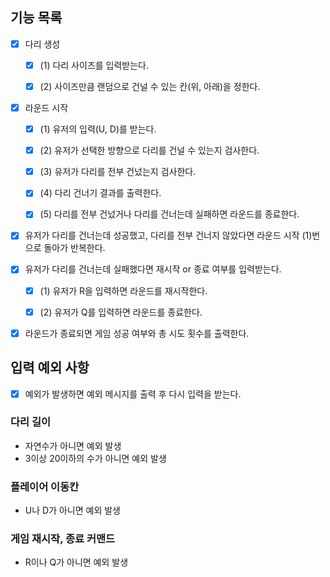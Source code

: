 ## 기능 목록

- [x] 다리 생성
  - [x] (1) 다리 사이즈를 입력받는다.
  - [x] (2) 사이즈만큼 랜덤으로 건널 수 있는 칸(위, 아래)을 정한다.


- [x] 라운드 시작
  - [x] (1) 유저의 입력(U, D)를 받는다.
  - [x] (2) 유저가 선택한 방향으로 다리를 건널 수 있는지 검사한다.
  - [x] (3) 유저가 다리를 전부 건넜는지 검사한다.
  - [x] (4) 다리 건너기 결과를 출력한다.
  - [x] (5) 다리를 전부 건넜거나 다리를 건너는데 실패하면 라운드를 종료한다.


- [x] 유저가 다리를 건너는데 성공했고, 다리를 전부 건너지 않았다면 라운드 시작 (1)번으로 돌아가 반복한다. 


- [x] 유저가 다리를 건너는데 실패했다면 재시작 or 종료 여부를 입력받는다.
  - [x] (1) 유저가 R을 입력하면 라운드를 재시작한다.
  - [x] (2) 유저가 Q를 입력하면 라운드를 종료한다.


- [x] 라운드가 종료되면 게임 성공 여부와 총 시도 횟수를 출력한다.


## 입력 예외 사항
- [x] 예외가 발생하면 예외 메시지를 출력 후 다시 입력을 받는다.

### 다리 길이

* 자연수가 아니면 예외 발생
* 3이상 20이하의 수가 아니면 예외 발생

### 플레이어 이동칸

* U나 D가 아니면 예외 발생

### 게임 재시작, 종료 커맨드

* R이나 Q가 아니면 예외 발생